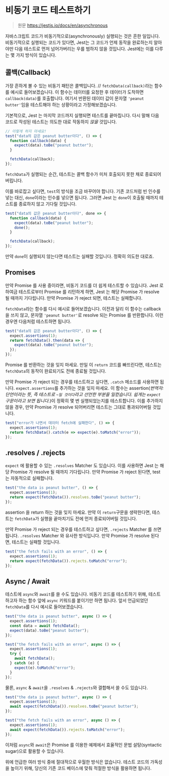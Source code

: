 # 비동기 코드 테스트하기

> 원문 https://jestjs.io/docs/en/asynchronous

자바스크립트 코드가 비동기적으로(asynchronously) 실행되는 것은 흔한 일입니다.
비동기적으로 실행되는 코드가 있다면, Jest는 그 코드가 언제 동작을 완료하는지 알아야만 다음 테스트로 먼저 넘어가버리는 우를 범하지 않을 것입니다. Jest에는 이를 다루는 몇 가지 방식이 있습니다.

## 콜백(Callback)

가장 흔하게 볼 수 있는 비동기 패턴은 콜백입니다.
//
`fetchData(callback)`라는 함수를 예시로 들어보겠습니다. 이 함수는 데이터를 요청한 후 데이터가 도착하면 `callback(data)`를 호출합니다. 여기서 반환된 데이터 값이 문자열 `'peanut butter'`임을 테스트해야 하는 상황이라고 가정해보겠습니다.

기본적으로, Jest 는 마지막 코드까지 실행되면 테스트를 끝마칩니다. 다시 말해 다음 코드로 작성된 테스트는 의도한 대로 작동하지 _않을_ 것입니다.

```jsx
// 이렇게 하지 마세요!
test("data의 값은 peanut butter이다", () => {
  function callback(data) {
    expect(data).toBe("peanut butter");
  }

  fetchData(callback);
});
```

`fetchData`가 실행되는 순간, 테스트는 콜백 함수가 미처 호출되지 못한 채로 종료되어버립니다.

이를 바로잡고 싶다면, `test`의 방식을 조금 바꾸어야 합니다. 기존 코드처럼 빈 인수를 넣는 대신, `done`이라는 인수를 넣으면 됩니다. 그러면 Jest 는 `done`이 호출될 때까지 테스트를 종료하지 않고 기다릴 것입니다.

```jsx
test("data의 값은 peanut butter이다", done => {
  function callback(data) {
    expect(data).toBe("peanut butter");
    done();
  }

  fetchData(callback);
});
```

만약 `done`이 실행되지 않는다면 테스트는 실패할 것입니다. 정확히 의도한 대로죠.

## Promises

만약 Promise 를 사용 중이라면, 비동기 코드를 더 쉽게 테스트할 수 있습니다. Jest 로 하여금 테스트로부터 Promise 를 리턴하게 하면, Jest 는 해당 Promise 가 resolve 될 때까지 기다립니다. 만약 Promise 가 reject 되면, 테스트는 실패합니다.

`fetchData`라는 함수를 다시 예시로 들어보겠습니다. 이전과 달리 이 함수는 callback 을 쓰지 않고, 문자열 `'peanut butter'`로 resolve 되는 Promise 를 반환합니다. 이런 경우엔 다음처럼 테스트하면 됩니다.

```jsx
test("data의 값은 peanut butter이다", () => {
  expect.assertions(1);
  return fetchData().then(data => {
    expect(data).toBe("peanut butter");
  });
});
```

Promise 를 반환하는 것을 잊지 마세요. 만일 이 `return` 코드를 빠뜨린다면, 테스트는 `fetchData`의 동작이 완료되기도 전에 종료될 것입니다.

만약 Promise 가 reject 되는 경우를 테스트하고 싶다면, `.catch` 메소드를 사용하면 됩니다. `expect.assertions`를 추가하는 것을 잊지 마세요. 이 함수는 assertion(_번역자: 단언이라는 뜻, 즉 테스트로 `~일 것이다`라고 선언한 부분을 일컫습니다. 쉽게는 `expect` 구문이라고 보면 됩니다._)이 정확히 몇 번 실행되었는지를 테스트합니다. 이를 추가하지 않을 경우, 만약 Promise 가 resolve 되어버리면 테스트는 그대로 통과되어버릴 것입니다.

```jsx
test("error가 나면서 데이터 fetch에 실패한다", () => {
  expect.assertions(1);
  return fetchData().catch(e => expect(e).toMatch("error"));
});
```

## .resolves / .rejects

`expect` 에 활용할 수 있는 `.resolves` Matcher 도 있습니다. 이를 사용하면 Jest 는 해당 Promise 가 resolve 될 때까지 기다립니다. 만약 Promise 가 reject 된다면, test 는 자동적으로 실패합니다.

```jsx
test("the data is peanut butter", () => {
  expect.assertions(1);
  return expect(fetchData()).resolves.toBe("peanut butter");
});
```

assertion 을 return 하는 것을 잊지 마세요. 만약 이 `return`구문을 생략한다면, 테스트는 `fetchData`가 실행을 끝마치기도 전에 먼저 종료되어버릴 것입니다.

만약 Promise 가 reject 되는 경우를 테스트하고 싶다면, `.rejects` Matcher 를 쓰면 됩니다. `.resolves` Matcher 와 유사한 방식입니다. 만약 Promise 가 resolve 된다면, 테스트는 실패할 것입니다.

```jsx
test("the fetch fails with an error", () => {
  expect.assertions(1);
  return expect(fetchData()).rejects.toMatch("error");
});
```

## Async / Await

테스트에 `async`와 `await`를 쓸 수도 있습니다. 비동기 코드를 테스트하기 위해, 테스트하고자 하는 함수 앞에 `async` 키워드를 붙이기만 하면 됩니다. 앞서 언급되었던 `fetchData`를 다시 예시로 들어보겠습니다.

```jsx
test("the data is peanut butter", async () => {
  expect.assertions(1);
  const data = await fetchData();
  expect(data).toBe("peanut butter");
});

test("the fetch fails with an error", async () => {
  expect.assertions(1);
  try {
    await fetchData();
  } catch (e) {
    expect(e).toMatch("error");
  }
});
```

물론, `async` & `await`을 `.resolves` & `.rejects`와 결합해서 쓸 수도 있습니다.

```jsx
test("the data is peanut butter", async () => {
  expect.assertions(1);
  await expect(fetchData()).resolves.toBe("peanut butter");
});

test("the fetch fails with an error", async () => {
  expect.assertions(1);
  await expect(fetchData()).rejects.toMatch("error");
});
```

이처럼 `async`와 `await`은 Promise 를 이용한 예제에서 효율적인 문법 설탕(syntactic sugar)으로 활용할 수 있습니다.

위에 언급한 여러 방식 중에 절대적으로 우월한 방식은 없습니다. 테스트 코드의 가독성을 높이기 위해, 당신의 기존 코드 베이스에 맞춰 적절한 방식을 활용하면 됩니다.
